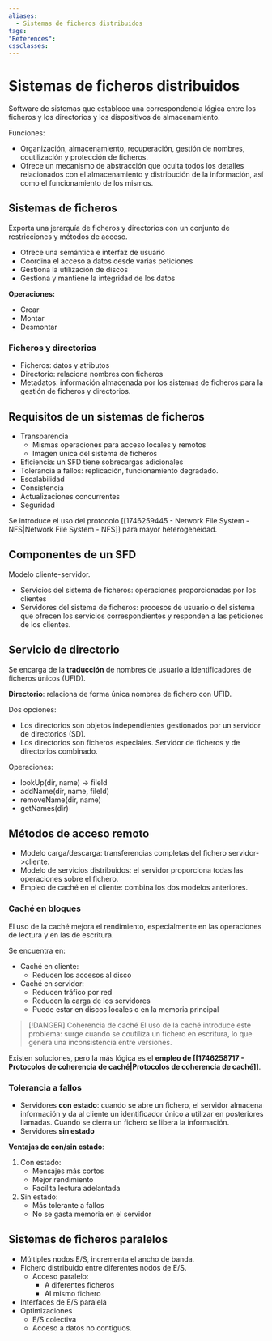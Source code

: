 ```yaml
---
aliases:
  - Sistemas de ficheros distribuidos
tags:
"References":
cssclasses:
---
```

# Sistemas de ficheros distribuidos

Software de sistemas que establece una correspondencia lógica entre los ficheros y los directorios y los dispositivos de almacenamiento.

Funciones:
- Organización, almacenamiento, recuperación, gestión de nombres, coutilización y protección de ficheros.
- Ofrece un mecanismo de abstracción que oculta todos los detalles relacionados con el almacenamiento y distribución de la información, así como el funcionamiento de los mismos.

## Sistemas de ficheros

Exporta una jerarquía de ficheros y directorios con un conjunto de restricciones y métodos de acceso.
- Ofrece una semántica e interfaz de usuario
- Coordina el acceso a datos desde varias peticiones
- Gestiona la utilización de discos
- Gestiona y mantiene la integridad de los datos

**Operaciones:**
- Crear
- Montar
- Desmontar

### Ficheros y directorios

- Ficheros: datos y atributos
- Directorio: relaciona nombres con ficheros
- Metadatos: información almacenada por los sistemas de ficheros para la gestión de ficheros y directorios.

## Requisitos de un sistemas de ficheros

- Transparencia
	- Mismas operaciones para acceso locales y remotos
	- Imagen única del sistema de ficheros
- Eficiencia: un SFD tiene sobrecargas adicionales
- Tolerancia a fallos: replicación, funcionamiento degradado.
- Escalabilidad
- Consistencia
- Actualizaciones concurrentes
- Seguridad

Se introduce el uso del protocolo [[1746259445 - Network File System - NFS|Network File System - NFS]] para mayor heterogeneidad. 
## Componentes de un SFD

Modelo cliente-servidor. 
- Servicios del sistema de ficheros: operaciones proporcionadas por los clientes
- Servidores del sistema de ficheros: procesos de usuario o del sistema que ofrecen los servicios correspondientes y responden a las peticiones de los clientes.

## Servicio de directorio

Se encarga de la **traducción** de nombres de usuario a identificadores de ficheros únicos (UFID).

**Directorio**: relaciona de forma única nombres de fichero con UFID.

Dos opciones:
- Los directorios son objetos independientes gestionados por un servidor de directorios (SD).
- Los directorios son ficheros especiales. Servidor de ficheros y de directorios combinado.

Operaciones:
- lookUp(dir, name) -> fileId
- addName(dir, name, fileId)
- removeName(dir, name)
- getNames(dir)

## Métodos de acceso remoto

- Modelo carga/descarga: transferencias completas del fichero servidor->cliente.
- Modelo de servicios distribuidos: el servidor proporciona todas las operaciones sobre el fichero.
- Empleo de caché en el cliente: combina los dos modelos anteriores.

### Caché en bloques

El uso de la caché mejora el rendimiento, especialmente en las operaciones de lectura y en las de escritura. 

Se encuentra en:
- Caché en cliente:
	- Reducen los accesos al disco
- Caché en servidor:
	- Reducen tráfico por red
	- Reducen la carga de los servidores
	- Puede estar en discos locales o en la memoria principal

>[!DANGER] Coherencia de caché
>El uso de la caché introduce este problema: surge cuando se coutiliza un fichero en escritura, lo que genera una inconsistencia entre versiones.

Existen soluciones, pero la más lógica es el **empleo de [[1746258717 - Protocolos de coherencia de caché|Protocolos de coherencia de caché]]**.
### Tolerancia a fallos

- Servidores **con estado**: cuando se abre un fichero, el servidor almacena información y da al cliente un identificador único a utilizar en posteriores llamadas. Cuando se cierra un fichero se libera la información.
- Servidores **sin estado**

**Ventajas de con/sin estado**:
1. Con estado:
	- Mensajes más cortos
	- Mejor rendimiento 
	- Facilita lectura adelantada
2. Sin estado:
	- Más tolerante a fallos
	- No se gasta memoria en el servidor

## Sistemas de ficheros paralelos

- Múltiples nodos E/S, incrementa el ancho de banda.
- Fichero distribuido entre diferentes nodos de E/S.
	- Acceso paralelo: 
		- A diferentes ficheros
		- Al mismo fichero
- Interfaces de E/S paralela
- Optimizaciones 
	- E/S colectiva
	- Acceso a datos no contiguos.

